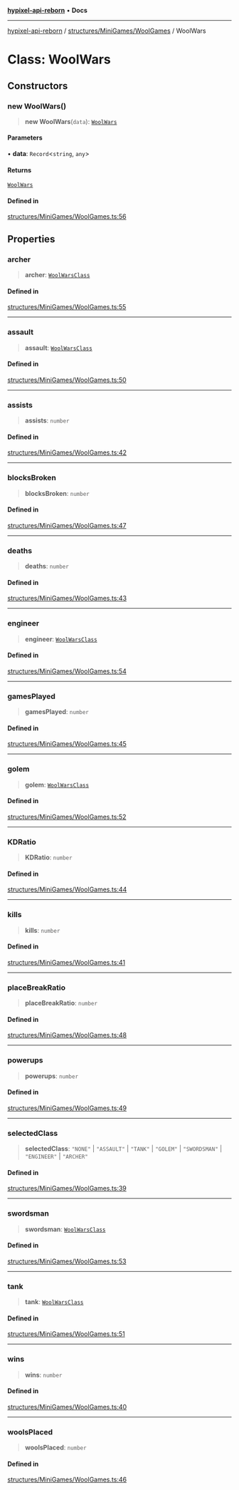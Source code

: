 [**hypixel-api-reborn**](../../../../README.md) • **Docs**

***

[hypixel-api-reborn](../../../../modules.md) / [structures/MiniGames/WoolGames](../README.md) / WoolWars

# Class: WoolWars

## Constructors

### new WoolWars()

> **new WoolWars**(`data`): [`WoolWars`](WoolWars.md)

#### Parameters

• **data**: `Record`\<`string`, `any`\>

#### Returns

[`WoolWars`](WoolWars.md)

#### Defined in

[structures/MiniGames/WoolGames.ts:56](https://github.com/Kathund/REBORN-docs-TEST/blob/226e7f6a62bb6bca87ef0828ac84e9098d59f860/src/structures/MiniGames/WoolGames.ts#L56)

## Properties

### archer

> **archer**: [`WoolWarsClass`](WoolWarsClass.md)

#### Defined in

[structures/MiniGames/WoolGames.ts:55](https://github.com/Kathund/REBORN-docs-TEST/blob/226e7f6a62bb6bca87ef0828ac84e9098d59f860/src/structures/MiniGames/WoolGames.ts#L55)

***

### assault

> **assault**: [`WoolWarsClass`](WoolWarsClass.md)

#### Defined in

[structures/MiniGames/WoolGames.ts:50](https://github.com/Kathund/REBORN-docs-TEST/blob/226e7f6a62bb6bca87ef0828ac84e9098d59f860/src/structures/MiniGames/WoolGames.ts#L50)

***

### assists

> **assists**: `number`

#### Defined in

[structures/MiniGames/WoolGames.ts:42](https://github.com/Kathund/REBORN-docs-TEST/blob/226e7f6a62bb6bca87ef0828ac84e9098d59f860/src/structures/MiniGames/WoolGames.ts#L42)

***

### blocksBroken

> **blocksBroken**: `number`

#### Defined in

[structures/MiniGames/WoolGames.ts:47](https://github.com/Kathund/REBORN-docs-TEST/blob/226e7f6a62bb6bca87ef0828ac84e9098d59f860/src/structures/MiniGames/WoolGames.ts#L47)

***

### deaths

> **deaths**: `number`

#### Defined in

[structures/MiniGames/WoolGames.ts:43](https://github.com/Kathund/REBORN-docs-TEST/blob/226e7f6a62bb6bca87ef0828ac84e9098d59f860/src/structures/MiniGames/WoolGames.ts#L43)

***

### engineer

> **engineer**: [`WoolWarsClass`](WoolWarsClass.md)

#### Defined in

[structures/MiniGames/WoolGames.ts:54](https://github.com/Kathund/REBORN-docs-TEST/blob/226e7f6a62bb6bca87ef0828ac84e9098d59f860/src/structures/MiniGames/WoolGames.ts#L54)

***

### gamesPlayed

> **gamesPlayed**: `number`

#### Defined in

[structures/MiniGames/WoolGames.ts:45](https://github.com/Kathund/REBORN-docs-TEST/blob/226e7f6a62bb6bca87ef0828ac84e9098d59f860/src/structures/MiniGames/WoolGames.ts#L45)

***

### golem

> **golem**: [`WoolWarsClass`](WoolWarsClass.md)

#### Defined in

[structures/MiniGames/WoolGames.ts:52](https://github.com/Kathund/REBORN-docs-TEST/blob/226e7f6a62bb6bca87ef0828ac84e9098d59f860/src/structures/MiniGames/WoolGames.ts#L52)

***

### KDRatio

> **KDRatio**: `number`

#### Defined in

[structures/MiniGames/WoolGames.ts:44](https://github.com/Kathund/REBORN-docs-TEST/blob/226e7f6a62bb6bca87ef0828ac84e9098d59f860/src/structures/MiniGames/WoolGames.ts#L44)

***

### kills

> **kills**: `number`

#### Defined in

[structures/MiniGames/WoolGames.ts:41](https://github.com/Kathund/REBORN-docs-TEST/blob/226e7f6a62bb6bca87ef0828ac84e9098d59f860/src/structures/MiniGames/WoolGames.ts#L41)

***

### placeBreakRatio

> **placeBreakRatio**: `number`

#### Defined in

[structures/MiniGames/WoolGames.ts:48](https://github.com/Kathund/REBORN-docs-TEST/blob/226e7f6a62bb6bca87ef0828ac84e9098d59f860/src/structures/MiniGames/WoolGames.ts#L48)

***

### powerups

> **powerups**: `number`

#### Defined in

[structures/MiniGames/WoolGames.ts:49](https://github.com/Kathund/REBORN-docs-TEST/blob/226e7f6a62bb6bca87ef0828ac84e9098d59f860/src/structures/MiniGames/WoolGames.ts#L49)

***

### selectedClass

> **selectedClass**: `"NONE"` \| `"ASSAULT"` \| `"TANK"` \| `"GOLEM"` \| `"SWORDSMAN"` \| `"ENGINEER"` \| `"ARCHER"`

#### Defined in

[structures/MiniGames/WoolGames.ts:39](https://github.com/Kathund/REBORN-docs-TEST/blob/226e7f6a62bb6bca87ef0828ac84e9098d59f860/src/structures/MiniGames/WoolGames.ts#L39)

***

### swordsman

> **swordsman**: [`WoolWarsClass`](WoolWarsClass.md)

#### Defined in

[structures/MiniGames/WoolGames.ts:53](https://github.com/Kathund/REBORN-docs-TEST/blob/226e7f6a62bb6bca87ef0828ac84e9098d59f860/src/structures/MiniGames/WoolGames.ts#L53)

***

### tank

> **tank**: [`WoolWarsClass`](WoolWarsClass.md)

#### Defined in

[structures/MiniGames/WoolGames.ts:51](https://github.com/Kathund/REBORN-docs-TEST/blob/226e7f6a62bb6bca87ef0828ac84e9098d59f860/src/structures/MiniGames/WoolGames.ts#L51)

***

### wins

> **wins**: `number`

#### Defined in

[structures/MiniGames/WoolGames.ts:40](https://github.com/Kathund/REBORN-docs-TEST/blob/226e7f6a62bb6bca87ef0828ac84e9098d59f860/src/structures/MiniGames/WoolGames.ts#L40)

***

### woolsPlaced

> **woolsPlaced**: `number`

#### Defined in

[structures/MiniGames/WoolGames.ts:46](https://github.com/Kathund/REBORN-docs-TEST/blob/226e7f6a62bb6bca87ef0828ac84e9098d59f860/src/structures/MiniGames/WoolGames.ts#L46)
